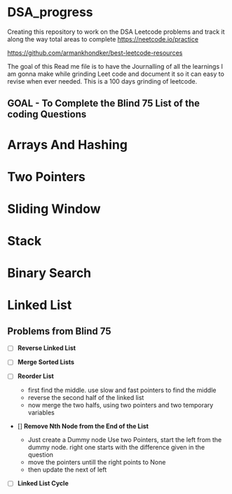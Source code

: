 # DSA_progress

Creating this repository to work on the DSA Leetcode problems and track it along the way
total areas to complete
https://neetcode.io/practice

https://github.com/armankhondker/best-leetcode-resources

The goal of this Read me file is to have the Journalling of all the learnings I am gonna make while grinding Leet code and document it so it can easy to revise when ever needed.
This is a 100 days grinding of leetcode.

## GOAL - To Complete the Blind 75 List of the coding Questions

# Arrays And Hashing

# Two Pointers

# Sliding Window

# Stack

# Binary Search

# Linked List

## Problems from Blind 75

- [ ] **Reverse Linked List**

- [ ] **Merge Sorted Lists**

- [ ] **Reorder List**

  - first find the middle. use slow and fast pointers to find the middle
  - reverse the second half of the linked list
  - now merge the two halfs, using two pointers and two temporary variables

- [] **Remove Nth Node from the End of the List**

  - Just create a Dummy node
    Use two Pointers, start the left from the dummy node. right one starts with the difference given in the question
  - move the pointers untill the right points to None
  - then update the next of left

- [ ] **Linked List Cycle**
